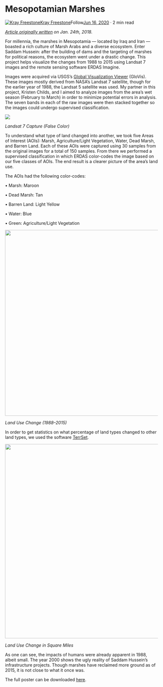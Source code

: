 Mesopotamian Marshes
====================

[![Kray Freestone](https://miro.medium.com/fit/c/96/96/1*_mp3QGvY6J5nrLmMiesdeg.jpeg)](https://freestonekray.medium.com/?source=post_page-----c048171e785a--------------------------------)[Kray Freestone](https://freestonekray.medium.com/?source=post_page-----c048171e785a--------------------------------)Follow[Jun 16, 2020](https://medium.com/kray-freestone/mesopotamian-marshes-c048171e785a?source=post_page-----c048171e785a--------------------------------) · 2 min read

[_Article originally written_](https://github.com/freestok/freestok.github.io/blob/master/mesopotamia.html) _on Jan. 24th, 2018._

For millennia, the marshes in Mesopotamia — located by Iraq and Iran — boasted a rich culture of Marsh Arabs and a diverse ecosystem. Enter Saddam Hussein: after the building of dams and the targeting of marshes for political reasons, the ecosystem went under a drastic change. This project helps visualize the changes from 1988 to 2015 using Landsat 7 images and the remote sensing software ERDAS Imagine.

Images were acquired via USGS’s [Global Visualization Viewer](https://glovis.usgs.gov/) (GloVis). These images mostly derived from NASA’s Landsat 7 satellite, though for the earlier year of 1988, the Landsat 5 satellite was used. My partner in this project, Kristen Childs, and I aimed to analyze images from the area’s wet season (February to March) in order to minimize potential errors in analysis. The seven bands in each of the raw images were then stacked together so the images could undergo supervised classification.

![](https://miro.medium.com/max/900/0*R6rArXofcfDiZrAF.png)

_Landsat 7 Capture (False Color)_

To understand what type of land changed into another, we took five Areas of Interest (AOIs): Marsh, Agriculture/Light Vegetation, Water, Dead Marsh, and Barren Land. Each of these AOIs were captured using 30 samples from the original images for a total of 150 samples. From there we performed a supervised classification in which ERDAS color-codes the image based on our five classes of AOIs. The end result is a clearer picture of the area’s land use.

The AOIs had the following color-codes:

• Marsh: Maroon

• Dead Marsh: Tan

• Barren Land: Light Yellow

• Water: Blue

• Green: Agriculture/Light Vegetation

<img alt="" class="t u v hz aj" src="https://miro.medium.com/max/3826/0\*3FeyeLQLUY4TsfTT.png" width="1913" height="611" srcSet="https://miro.medium.com/max/552/0\*3FeyeLQLUY4TsfTT.png 276w, https://miro.medium.com/max/1104/0\*3FeyeLQLUY4TsfTT.png 552w, https://miro.medium.com/max/1280/0\*3FeyeLQLUY4TsfTT.png 640w, https://miro.medium.com/max/1400/0\*3FeyeLQLUY4TsfTT.png 700w" sizes="700px" role="presentation"/>

_Land Use Change (1988–2015)_

In order to get statistics on what percentage of land types changed to other land types, we used the software [TerrSet](https://clarklabs.org/terrset/).

<img alt="" class="t u v hz aj" src="https://miro.medium.com/max/3790/0\*ExsmD5k-CGPPgIYR.png" width="1895" height="639" srcSet="https://miro.medium.com/max/552/0\*ExsmD5k-CGPPgIYR.png 276w, https://miro.medium.com/max/1104/0\*ExsmD5k-CGPPgIYR.png 552w, https://miro.medium.com/max/1280/0\*ExsmD5k-CGPPgIYR.png 640w, https://miro.medium.com/max/1400/0\*ExsmD5k-CGPPgIYR.png 700w" sizes="700px" role="presentation"/>

_Land Use Change in Square Miles_

As one can see, the impacts of humans were already apparent in 1988, albeit small. The year 2000 shows the ugly reality of Saddam Hussein’s infrastructure projects. Though marshes have reclaimed more ground as of 2015, it is not close to what it once was.

The full poster can be downloaded [here](https://freestok.github.io/img/childs_freestone_marshes.pdf).